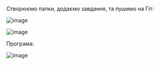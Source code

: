 
Створюємо папки, додаємо завдання, та пушимо на Гіт:

![image](https://user-images.githubusercontent.com/85742064/122985986-7cb26f80-d3a7-11eb-8c91-5b7f1fbdc18e.png)

![image](https://user-images.githubusercontent.com/85742064/122986005-83d97d80-d3a7-11eb-9240-fdc4f9d964ae.png)

Програма:

![image](https://user-images.githubusercontent.com/85742064/123331168-9a1e3f80-d547-11eb-8fe6-aaf54f27cbd3.png)
